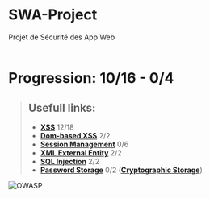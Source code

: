 # SWA-Project
Projet de Sécurité des App Web <br><br>

# Progression: 10/16 - 0/4

> ## Usefull links:  
> - **[XSS](https://cheatsheetseries.owasp.org/cheatsheets/Cross_Site_Scripting_Prevention_Cheat_Sheet.html)**  12/18
> - **[Dom-based XSS](https://cheatsheetseries.owasp.org/cheatsheets/DOM_based_XSS_Prevention_Cheat_Sheet.html)** 2/2
> - **[Session Management](https://cheatsheetseries.owasp.org/cheatsheets/Session_Management_Cheat_Sheet.html)** 0/6
> - **[XML External Entity](https://cheatsheetseries.owasp.org/cheatsheets/XML_External_Entity_Prevention_Cheat_Sheet.html)** 2/2
> - **[SQL Injection](https://cheatsheetseries.owasp.org/cheatsheets/SQL_Injection_Prevention_Cheat_Sheet.html)** 2/2
> - **[Password Storage](https://cheatsheetseries.owasp.org/cheatsheets/Password_Storage_Cheat_Sheet.html)** 0/2
>  (**[Cryptographic Storage](https://cheatsheetseries.owasp.org/cheatsheets/Cryptographic_Storage_Cheat_Sheet.html#defence-in-depth)**)

![OWASP](https://camo.githubusercontent.com/96475b35e2706618a8fc7d125da55ecc4bbfc73f7963b45157fa91e264df9ecc/68747470733a2f2f6f776173702e6f72672f6173736574732f696d616765732f6c6f676f2e706e67)
